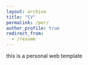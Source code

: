 ```yaml
---
layout: archive
title: "CV"
permalink: /per/
author_profile: true
redirect_from:
  - /resume
---
```


this is a personal web template
